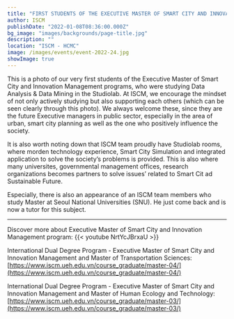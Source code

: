 ```yaml
---
title: "FIRST STUDENTS OF THE EXECUTIVE MASTER OF SMART CITY AND INNOVATION MANAGEMENT PROGRAMS"
author: ISCM
publishDate: "2022-01-08T08:36:00.000Z"
bg_image: "images/backgrounds/page-title.jpg"
description: "" 
location: "ISCM - HCMC"
image: /images/events/event-2022-24.jpg
showImage: true
---
```

This is a photo of our very first students of the Executive Master of Smart City and Innovation Management programs, who were studying Data Analysis & Data Mining in the Studiolab. At ISCM, we encourage the mindset of  not only actively studying but also supporting each others (which can be seen clearly through this photo). We always welcome these, since they are the future Executive managers in public sector, especially in the area of urban, smart city planning as well as the one who positively influence the society.

It is also worth noting down that ISCM team proudly have Studiolab rooms, where morden technology experience, Smart City Simulation and integrated application to solve the society’s problems is provided. This is also where many universites, governmental management offices, research organizations becomes partners to solve issues’ related to Smart Cit ad Sustainable Future.

Especially, there is also an appearance of an ISCM team members who study Master at Seoul National Universities (SNU). He just come back and is now a tutor for this subject.

---
Discover more about Executive Master of Smart City and Innovation Management program:
{{< youtube NrtYcJBrxaU >}}

International Dual Degree Program - Executive Master of Smart City and Innovation Management and Master of Transportation Sciences: [https://www.iscm.ueh.edu.vn/course_graduate/master-04/](https://www.iscm.ueh.edu.vn/course_graduate/master-04/)

International Dual Degree Program - Executive Master of Smart City and Innovation Management and Master of Human Ecology and Technology: [https://www.iscm.ueh.edu.vn/course_graduate/master-03/](https://www.iscm.ueh.edu.vn/course_graduate/master-03/)